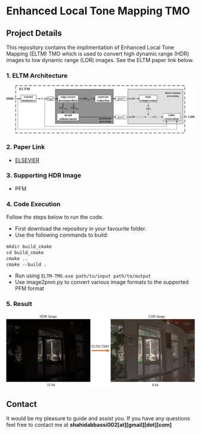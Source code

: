 # Enhanced Local Tone Mapping TMO

## Project Details

This repository contains the implimentation of Enhanced Local Tone Mapping (ELTM) TMO which is used to convert high dynamic range (HDR) images to low dynamic range (LDR) images. See the ELTM paper link below.

### 1. ELTM Architecture

![App Screenshot](https://github.com/abbassi007/Enhanced_Local_Tone_Mapping_TMO/blob/master/pngs/Architecture.jpg)

### 2. Paper Link

- [ELSEVIER](https://www.sciencedirect.com/science/article/pii/S1047320318300555)

### 3. Supporting HDR Image

- PFM

### 4. Code Execution

Follow the steps below to run the code.

- First download the repository in your favourite folder.
- Use the following commands to build:
```
mkdir build_cmake
cd build_cmake
cmake ..
cmake --build .
```
- Run using ```ELTM-TMO.exe path/to/input path/to/output```
- Use image2pnm.py to convert various image formats to the supported PFM format

### 5. Result

![App Screenshot](https://github.com/abbassi007/Enhanced_Local_Tone_Mapping_TMO/blob/master/pngs/example.png)

## Contact

It would be my pleasure to guide and assist you. If you have any questions feel free to contact me at **shahidabbassi002[at][gmail][dot][com]**
